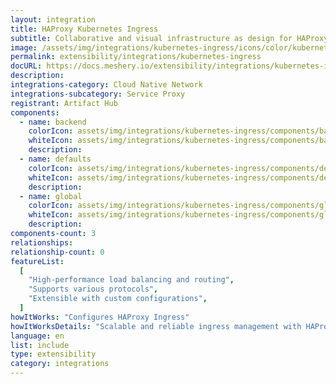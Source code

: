 ```yaml
---
layout: integration
title: HAProxy Kubernetes Ingress
subtitle: Collaborative and visual infrastructure as design for HAProxy Kubernetes Ingress
image: /assets/img/integrations/kubernetes-ingress/icons/color/kubernetes-ingress-color.svg
permalink: extensibility/integrations/kubernetes-ingress
docURL: https://docs.meshery.io/extensibility/integrations/kubernetes-ingress
description:
integrations-category: Cloud Native Network
integrations-subcategory: Service Proxy
registrant: Artifact Hub
components:
  - name: backend
    colorIcon: assets/img/integrations/kubernetes-ingress/components/backend/icons/color/backend-color.svg
    whiteIcon: assets/img/integrations/kubernetes-ingress/components/backend/icons/white/backend-white.svg
    description:
  - name: defaults
    colorIcon: assets/img/integrations/kubernetes-ingress/components/defaults/icons/color/defaults-color.svg
    whiteIcon: assets/img/integrations/kubernetes-ingress/components/defaults/icons/white/defaults-white.svg
    description:
  - name: global
    colorIcon: assets/img/integrations/kubernetes-ingress/components/global/icons/color/global-color.svg
    whiteIcon: assets/img/integrations/kubernetes-ingress/components/global/icons/white/global-white.svg
    description:
components-count: 3
relationships:
relationship-count: 0
featureList:
  [
    "High-performance load balancing and routing",
    "Supports various protocols",
    "Extensible with custom configurations",
  ]
howItWorks: "Configures HAProxy Ingress"
howItWorksDetails: "Scalable and reliable ingress management with HAProxy in Kubernetes"
language: en
list: include
type: extensibility
category: integrations
---
```


